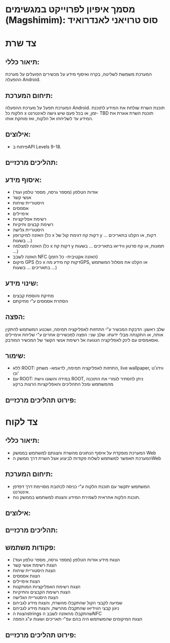 מסמך איפיון לפרוייקט במגשימים (Magshimim): סוס טרויאני לאנדרואיד
==================================

צד שרת
=======
תיאור כללי:
----------
המערכת משמשת לשליטה, בקרה ואיסוף מידע על מכשירים הפועלים על מערכת ההפעלה Android.

תיחום המערכת:
-------------
המערכת תפעל על מערכת ההפעלה Android.
תוכנת השרת שולחת את המידע לתוכנת הלקוח כל x זמן, או בכל פעם שיש גישה לאינטרנט- TBD
תוכנת השרת אוגרת את המידע עד לשליחתו אל הלקוח, ואז מוחקת אותו.

אילוצים:
-------
- פיתוח בAPI Levels 9-18.

תהליכים מרכזיים:
---------------


איסוף מידע:
----------
- אודות הטלפון (מספר גרסה, מספר טלפון ועוד)
- אנשי קשר 
- היסטוריית שיחות
- אסמסים
- אימיילים
- רשימת אפליקציות
- רשימת קבצים ותיקיות
- היסטוריית גלישה
- האזנה למיקרופון (כל x דקות קח דגימת קול של y דקות, או הקלט בתאריכים ... בשעות ...)
- האזנה למצלמה (כל x דקות קח y תמונות, או קח סרטון ווידיאו בתאריכים ... בשעות ...)
- האזנה לשבב NFC (האזנה אקטיבית- כל הזמן)
- מיקום GPS (כל x דקות קח מידע מהGPS, או הקלט את מסלול המשתמש בתאריכים ... בשעות ...)

שינוי מידע:
---------
- מחיקת והוספת קבצים
- הסתרת אסמסים ע"י מחיקתם

הפצה:
-----
שלב ראשון: הדבקת המכשיר ע"י התחזות לאפליקציה תמימה, ושכנוע המשתמש להתקין אותה, או התקנתה מבלי ידעתו.
שלב שני: הפצה למכשירים אחרים ע"י שליחת אימיילים ואסאמסים עם לינק לאפליקציה הנגועה אל רשימת אנשי הקשר של המכשיר המודבק.

שימור:
------
- ללא ROOT: התחזות לאפליקציה תמימה, לדוגמא- משחק, live wallpaper, ווידג'ט וכו'
- עם ROOT: במידה והשגנו גישת ROOT, ניתן להסתיר לגמרי את התוכנה מהמשתמש ומכל התהליכים והאפליקציות הרצות ברקע

פירוט תהליכים מרכזיים:
--------------------

צד לקוח
=======
תיאור כללי:
---------
- המערכת מופקדת על איסוף הנתונים מהשרת והצגתם למשתמש בממשק Web
- המערכת תאפשר למשתמש לשלוח פקודות לביצוע אצל השרת דרך ממשק הWeb

תיחום המערכת:
-------------
- המשתמש יתקשר עם תוכנת הלקוח ע"י כניסה לכתובת מסויימת דרך דפדפן אינטרנט.
- תוכנת הלקוח אחראית לשמירת המידע והצגתו למשתמש בממשק נוח.

אילוצים:
-------

תהליכים מרכזיים:
---------------

פקודות משתמש:
--------------
- הצגת מידע אודות הטלפון (מספר גרסה, מספר טלפון ועוד)
- הצגת רשימת אנשי קשר 
- הצגת היסטוריית שיחות
- הצגת אסמסים
- הצגת אימיילים
- הצגת רשימת האפליקציות המותקנות
- הצגת רשימת הקבצים והתיקיות
- הצגת היסטוריית הגלישה
- שמיעה לקבצי הקול שהתקבלו מהשרת, והצגת מידע לגביהם
- ניגון קבצי הווידיאו שהתקבלו מהרשת, והצגת מידע לגביהם
- הצגת הstrings שהתקבלו מהאזנה לשבב הNFC
- הצגת המיקומים שהמשתמש היה בהם עפ"י תאריכים ושעות ע"ג המפה


פירוט תהליכים מרכזיים:
--------------------
